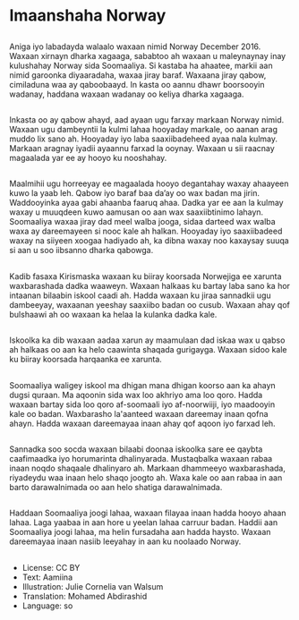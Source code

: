 # Imaanshaha Norway

##
Aniga iyo labadayda walaalo waxaan nimid Norway December 2016. Waxaan xirnayn dharka xagaaga, sababtoo ah waxaan u maleynaynay inay kulushahay Norway sida Soomaaliya. Si kastaba ha ahaatee, markii aan nimid garoonka diyaaradaha, waxaa jiray baraf. Waxaana jiray qabow, cimiladuna waa ay qaboobaayd. In kasta oo aannu dhawr boorsooyin wadanay, haddana waxaan wadanay oo keliya dharka xagaaga.

##
Inkasta oo ay qabow ahayd, aad ayaan ugu farxay markaan Norway nimid. Waxaan ugu dambeyntii la kulmi lahaa hooyaday markale, oo aanan arag muddo lix sano ah. Hooyaday iyo laba saaxiibadeheed ayaa nala kulmay. Markaan aragnay iyadii ayaannu farxad la ooynay. Waxaan u sii raacnay magaalada yar ee ay hooyo ku nooshahay.

##
Maalmihii ugu horreeyay ee magaalada hooyo degantahay waxay ahaayeen kuwo la yaab leh. Qabow iyo baraf baa da’ay oo wax badan ma jirin. Waddooyinka ayaa gabi ahaanba faaruq ahaa. Dadka yar ee aan la kulmay waxay u muuqdeen kuwo aamusan oo aan wax saaxiibtinimo lahayn. Soomaaliya waxaa jiray dad meel walba jooga, sidaa darteed wax walba waxa ay dareemayeen si nooc kale ah halkan. Hooyaday iyo saaxiibadeed waxay na siiyeen xoogaa hadiyado ah, ka dibna waxay noo kaxaysay suuqa si aan u soo iibsanno dharka qabowga.

##
Kadib fasaxa Kirismaska waxaan ku biiray koorsada Norwejiga ee xarunta waxbarashada dadka waaweyn. Waxaan halkaas ku bartay laba sano ka hor intaanan bilaabin iskool caadi ah. Hadda waxaan ku jiraa sannadkii ugu dambeeyay, waxaanan yeeshay saaxiibo badan oo cusub. Waxaan ahay qof bulshaawi ah oo waxaan ka helaa la kulanka dadka kale.

##
Iskoolka ka dib waxaan aadaa xarun ay maamulaan dad iskaa wax u qabso ah halkaas oo aan ka helo caawinta shaqada gurigayga. Waxaan sidoo kale ku biiray koorsada harqaanka ee xarunta.

##
Soomaaliya waligey iskool ma dhigan mana dhigan koorso aan ka ahayn dugsi quraan. Ma aqoonin sida wax loo akhriyo ama loo qoro. Hadda waxaan bartay sida loo qoro af-soomaali iyo af-noorwiiji, iyo maadooyin kale oo badan. Waxbarasho la'aanteed waxaan dareemay inaan qofna ahayn. Hadda waxaan dareemayaa inaan ahay qof aqoon iyo farxad leh.

##
Sannadka soo socda waxaan bilaabi doonaa iskoolka sare ee qaybta caafimaadka iyo horumarinta dhalinyarada. Mustaqbalka waxaan rabaa inaan noqdo shaqaale dhalinyaro ah. Markaan dhammeeyo waxbarashada, riyadeydu waa inaan helo shaqo joogto ah. Waxa kale oo aan rabaa in aan barto darawalnimada oo aan helo shatiga darawalnimada.

##
Haddaan Soomaaliya joogi lahaa, waxaan filayaa inaan hadda hooyo ahaan lahaa. Laga yaabaa in aan hore u yeelan lahaa carruur badan. Haddii aan Soomaaliya joogi lahaa, ma helin fursadaha aan hadda haysto. Waxaan dareemayaa inaan nasiib leeyahay in aan ku noolaado Norway.

##
* License: CC BY
* Text: Aamiina
* Illustration: Julie Cornelia van Walsum
* Translation: Mohamed Abdirashid
* Language: so
